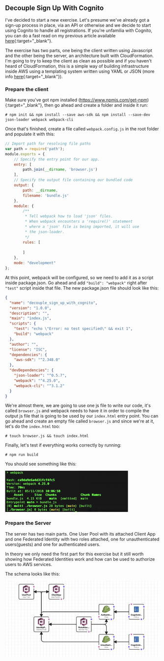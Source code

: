## Decouple Sign Up With Cognito
I've decided to start a new exercise. Let's presume we've already got a sign-up process in place, via an API or otherwise 
and we decide to start using Cognito to handle all registrations. If you're unfamilia with Cognito, you can do a fast read
on my previous article available [here](cognito_introduction.md){:target="_blank"}.

The exercise has two parts, one being the client written using Javascript and the other being the server, an architecture built with CloudFormation. I'm going to try to keep the client as clean as possible and if you haven't heard of CloudFormation, this is a simple way of building infrastructure inside AWS using a templating system written using YAML or JSON (more info [here](https://aws.amazon.com/cloudformation/){:target="_blank"}). 

### Prepare the client
Make sure you've got npm installed (https://www.npmjs.com/get-npm){:target="_blank"}, then go ahead and create a folder and inside it run:
```
# npm init && npm install --save aws-sdk && npm install --save-dev json-loader webpack webpack-cli 
```
Once that's finished, create a file called `webpack.config.js` in the root folder and populate it with this:
```javascript
// Import path for resolving file paths
var path = require('path');
module.exports = {
    // Specify the entry point for our app.
    entry: [
        path.join(__dirname, 'browser.js')
    ],
    // Specify the output file containing our bundled code
    output: {
        path: __dirname,
        filename: 'bundle.js'
    },
    module: {
        /**
         * Tell webpack how to load 'json' files.
         * When webpack encounters a 'require()' statement
         * where a 'json' file is being imported, it will use
         * the json-loader.
         */
        rules: [

        ]
    },
    mode: "development"
};
```
At this point, webpack will be configured, so we need to add it as a script inside package.json. Go ahead and add `"build": "webpack"` right after `"test"` script inside that file. The new package.json file should look like this:

```json
{
  "name": "decouple_sign_up_with_cognito",
  "version": "1.0.0",
  "description": "",
  "main": "index.js",
  "scripts": {
    "test": "echo \"Error: no test specified\" && exit 1",
    "build": "webpack"
  },
  "author": "",
  "license": "ISC",
  "dependencies": {
    "aws-sdk": "^2.348.0"
  },
  "devDependencies": {
    "json-loader": "^0.5.7",
    "webpack": "^4.25.0",
    "webpack-cli": "^3.1.2"
  }
}

```

We're almost there, we are going to use one js file to write our code, it's called `browser.js` and webpack needs to have it in order to compile the output js file that is going to be used by our `index.html` entry point. You can go ahead and create an empty file called `browser.js` and since we're at it, let's do the `index.html` too:
``` 
# touch browser.js && touch index.html 
```
Finally, let's test if everything works correctly by running:
```
# npm run build
```
You should see something like this:

![](assets/img/decouple_sign_up_with_cognito/1.png)

### Prepare the Server
The server has two main parts. One User Pool with its attached Client App and one Federated Identity with two roles attached, one for unauthenticated users(guests) and one for authenticated users.

In theory we only need the first part for this exercise but it still worth showing how Federated Identities work and how can be used to authorize users to AWS services. 

The schema looks like this:

![](assets/img/decouple_sign_up_with_cognito/2.png)


